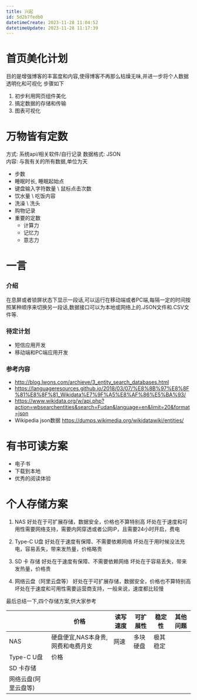 ```yaml
---
title: 兴起
id: 5d2b7fedb0
datetimeCreate: 2023-11-28 11:04:52
datetimeUpdate: 2023-11-28 11:17:39
---
```

# 首页美化计划
目的是增强博客的丰富度和内容,使得博客不再那么枯燥无味,并进一步将个人数据透明化和可视化
步骤如下
1. 初步利用网页组件美化
2. 搞定数据的存储和传输
3. 图表可视化
# 万物皆有定数
方式:  系统api/相关软件/自行记录
数据格式: JSON  
内容: 与我有关的所有数据,单位为天
- 步数
- 睡眠时长, 睡眠起始点
- 键盘输入字符数量 \ 鼠标点击次数
- 饮水量 \ 吃饭内容
- 洗澡 \ 洗头 
- 购物记录
- 重要的定数
	- 计算力
	- 记忆力
	- 意志力

# 一言
### 介绍
在息屏或者锁屏状态下显示一段话,可以运行在移动端或者PC端,每隔一定的时间按照某种顺序来切换另一段话,数据接口可以为本地或网络上的.JSON文件和.CSV文件等.

### 待定计划
- 短信应用开发
- 移动端和PC端应用开发
### 参考内容
- http://blog.lwons.com/archieve/3_entity_search_databases.html
- https://languageresources.github.io/2018/03/07/%E8%8B%97%E8%8F%81%E8%8F%81_Wikidata%E7%9F%A5%E8%AF%86%E5%BA%93/
- https://www.wikidata.org/w/api.php?action=wbsearchentities&search=Fudan&language=en&limit=20&format=json
- Wikipedia json数据 https://dumps.wikimedia.org/wikidatawiki/entities/
# 有书可读方案

- 电子书
- 下载到本地
- 优秀的阅读体验
# 个人存储方案

1. NAS 
	好处在于可扩展存储，数据安全，价格也不算特别高
	坏处在于速度和可用性需要网络支持，需要内网穿透或者公网IP，且需要24小时开启，费电

2. Type-C U盘
	好处在于速度有保障、不需要依赖网络
	坏处在于用时候没法充电，容易丢失，带来发热量，价格略贵

3. SD 卡 存储
	好处在于速度有保障、不需要依赖网络
	坏处在于容易丢失，带来发热量，价格贵

4. 网络云盘（阿里云盘等）
	好处在于可扩展存储，数据安全，价格也不算特别高
	坏处在于速度和可用性需要运营商支持，一般来说，速度都比较慢

最后总结一下,四个存储方案,供大家参考

|  | 价格 | 读写速度 | 可扩展性 | 稳定性 | 其他问题 | 
| --- | --- | --- | --- | --- | --- |
| NAS | 硬盘便宜,NAS本身贵,网费和电费月支 | 网速 | 多块硬盘 | 极其稳定 |  |
| Type-C U盘 | 价格 |  |  |  |  |
| SD 卡存储 |  |  |  |  |  |
| 网络云盘(阿里云盘等) |  |  |  |  |  |

